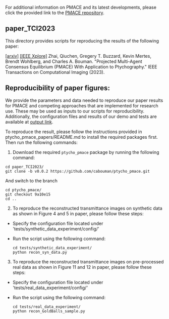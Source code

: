 For additional information on PMACE and its latest developments, please click the provided link to the [PMACE repository](https://github.com/cabouman/ptycho_pmace).

## paper_TCI2023

This directory provides scripts for reproducing the results of the following paper:

[[arxiv]](https://arxiv.org/pdf/2303.15679.pdf) [[IEEE Xplore]](https://ieeexplore.ieee.org/iel7/6745852/6960042/10301493.pdf?casa_token=iGFsjXuyzaAAAAAA:mmuzujXHIQmlw9zjytXC9_vzaM0r7liQ8vcWE1w5dqxdxcENi-uoRcX1p8Vy517GKckqt52W)
Zhai, Qiuchen, Gregery T. Buzzard, Kevin Mertes, Brendt Wohlberg, and Charles A. Bouman. "Projected Multi-Agent Consensus Equilibrium (PMACE) With Application to Ptychography." IEEE Transactions on Computational Imaging (2023).

## Reproducibility of paper figures:
   
   We provide the parameters and data needed to reproduce our paper results for PMACE and competing approaches that are implemented for research use. These may be used as inputs to our scripts for reproducibility. Additionally, the configuration files and results of our demo and tests are available at [output link](https://drive.google.com/drive/folders/1feA5LdkEjVJhqhyFRu7ErgqwKa9Nbkxp?usp=sharing).

   To reproduce the result, please follow the instructions provided in ptycho_pmace_papers/README.md to install the required packages first. Then run the following commands:
 
1. Download the required ``ptycho_pmace`` package by running the following command:
  ```console
  cd paper_TCI2023/
  git clone -b v0.0.2 https://github.com/cabouman/ptycho_pmace.git
  ```
      
And switch to the branch
  ```console
  cd ptycho_pmace/
  git checkout 9a10e15
  cd ..
  ```

2. To reproduce the reconstructed transmittance images on synthetic data as shown in Figure 4 and 5 in paper, please follow these steps:
 
- Specify the configuration file located under 'tests/synthetic_data_experiment/config/'
- Run the script using the following command:
 
     ```console
     cd tests/synthetic_data_experiment/
     python recon_syn_data.py
     ```
 
3. To reproduce the reconstructed transmittance images on pre-processed real data as shown in Figure 11 and 12 in paper, please follow these steps:
 
- Specify the configuration file located under 'tests/real_data_experiment/config/'
- Run the script using the following command:
 
     ```console
     cd tests/real_data_experiment/
     python recon_GoldBalls_sample.py
     ```
